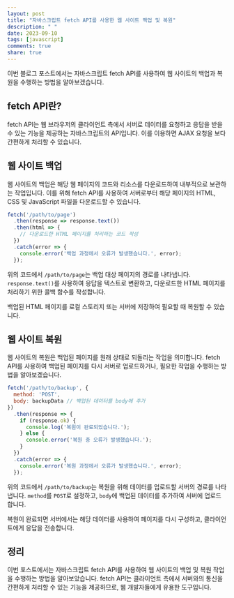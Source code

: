 ```yaml
---
layout: post
title: "자바스크립트 fetch API를 사용한 웹 사이트 백업 및 복원"
description: " "
date: 2023-09-10
tags: [javascript]
comments: true
share: true
---
```


이번 블로그 포스트에서는 자바스크립트 fetch API를 사용하여 웹 사이트의 백업과 복원을 수행하는 방법을 알아보겠습니다.

## fetch API란?

fetch API는 웹 브라우저의 클라이언트 측에서 서버로 데이터를 요청하고 응답을 받을 수 있는 기능을 제공하는 자바스크립트의 API입니다. 이를 이용하면 AJAX 요청을 보다 간편하게 처리할 수 있습니다.

## 웹 사이트 백업

웹 사이트의 백업은 해당 웹 페이지의 코드와 리소스를 다운로드하여 내부적으로 보관하는 작업입니다. 이를 위해 fetch API를 사용하여 서버로부터 해당 페이지의 HTML, CSS 및 JavaScript 파일을 다운로드할 수 있습니다.

```javascript
fetch('/path/to/page')
  .then(response => response.text())
  .then(html => {
    // 다운로드한 HTML 페이지를 처리하는 코드 작성
  })
  .catch(error => {
    console.error('백업 과정에서 오류가 발생했습니다.', error);
  });
```

위의 코드에서 `/path/to/page`는 백업 대상 페이지의 경로를 나타냅니다. `response.text()`를 사용하여 응답을 텍스트로 변환하고, 다운로드한 HTML 페이지를 처리하기 위한 콜백 함수를 작성합니다.

백업된 HTML 페이지를 로컬 스토리지 또는 서버에 저장하여 필요할 때 복원할 수 있습니다.

## 웹 사이트 복원

웹 사이트의 복원은 백업된 페이지를 원래 상태로 되돌리는 작업을 의미합니다. fetch API를 사용하여 백업된 페이지를 다시 서버로 업로드하거나, 필요한 작업을 수행하는 방법을 알아보겠습니다.

```javascript
fetch('/path/to/backup', {
  method: 'POST',
  body: backupData // 백업된 데이터를 body에 추가
})
  .then(response => {
    if (response.ok) {
      console.log('복원이 완료되었습니다.');
    } else {
      console.error('복원 중 오류가 발생했습니다.');
    }
  })
  .catch(error => {
    console.error('복원 과정에서 오류가 발생했습니다.', error);
  });
```

위의 코드에서 `/path/to/backup`는 복원을 위해 데이터를 업로드할 서버의 경로를 나타냅니다. `method`를 `POST`로 설정하고, `body`에 백업된 데이터를 추가하여 서버에 업로드합니다.

복원이 완료되면 서버에서는 해당 데이터를 사용하여 페이지를 다시 구성하고, 클라이언트에게 응답을 전송합니다.

## 정리

이번 포스트에서는 자바스크립트 fetch API를 사용하여 웹 사이트의 백업 및 복원 작업을 수행하는 방법을 알아보았습니다. fetch API는 클라이언트 측에서 서버와의 통신을 간편하게 처리할 수 있는 기능을 제공하므로, 웹 개발자들에게 유용한 도구입니다.